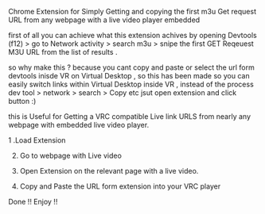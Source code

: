 Chrome Extension for Simply Getting and copying the first m3u Get request URL from any webpage with a live video player embedded

first of all you can achieve what this extension achives by  opening Devtools (f12) > go to Network activity > search m3u > snipe the first GET Reqeuest M3U URL from the list of results . 

so why make this ? because you cant copy and paste or select the url form devtools inisde VR on Virtual Desktop , so this has been made so you can easily switch links within Virtual Desktop inside VR , instead of the process dev tool > network > search > Copy  etc jsut open extension and click button :)  

this is Useful for Getting a VRC compatible Live link URLS from nearly any webpage with embedded live video player.

1 .Load Extension

2. Go to webpage with Live video 

3. Open Extension on the relevant page with a live video.

4. Copy and Paste the URL form extension into your VRC player

Done !! Enjoy !!
